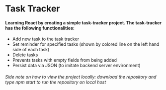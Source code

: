 # Task Tracker <br />

#### Learning React by creating a simple task-tracker project. The task-tracker has the following functionalities:
- Add new task to the task tracker
- Set reminder for specified tasks (shown by colored line on the left hand side of each task)
- Delete tasks
- Prevents tasks with empty fields from being added
- Persist data via JSON (to imitate backend server environment)

###### *Side note on how to view the project locally: download the repository and type npm start to run the repository on local host*
